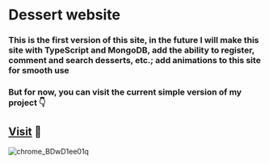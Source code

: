 # Dessert website

### This is the first version of this site, in the future I will make this site with TypeScript and MongoDB, add the ability to register, comment and search desserts,  etc.; add animations to this site for smooth use

### But for now, you can visit the current simple version of my project 👇
## [Visit](https://anastasiya-desserts.vercel.app/) 🦅

![chrome_BDwD1ee01q](https://user-images.githubusercontent.com/95496291/224477764-b791d823-daba-40a0-b0c8-2779fd7a7a38.png)
